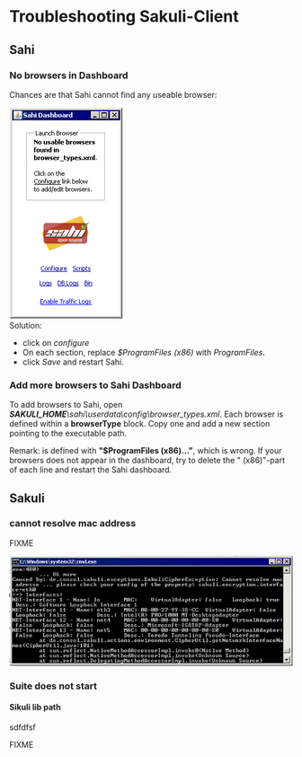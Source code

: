 

# Troubleshooting Sakuli-Client
## Sahi
### No browsers in Dashboard
Chances are that Sahi cannot find any useable browser: 

![nobrowser](../docs/pics/w_sahi_no_browser.jpg) 	
Solution: 

* click on *configure*
* On each *<browserType>* section, replace *$ProgramFiles (x86)* with *ProgramFiles*.
* click *Save* and restart Sahi.  

### Add more browsers to Sahi Dashboard
To add browsers to Sahi, open _**SAKULI_HOME**\sahi\userdata\config\browser_types.xml_. Each browser is defined within a **browserType** block. 
Copy one and add a new section pointing to the executable path.

Remark: <path> is defined with **"$ProgramFiles (x86)…"**, which is wrong. If your browsers does not appear in the dashboard, try to delete the " (x86)"-part of each line and restart the Sahi dashboard.

## Sakuli
### cannot resolve mac address

FIXME

![macadress](../docs/pics/w_macaddress.jpg) 
### Suite does not start
#### Sikuli lib path

sdfdfsf

FIXME